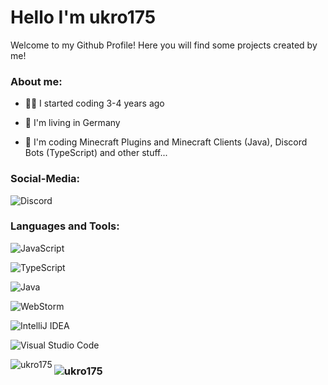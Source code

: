 <h1 align="left">Hello I'm ukro175</h1>

Welcome to my Github Profile! Here you will find some projects created by me! 

<h3 align="left">About me:</h3>

- 👨‍💻 I started coding 3-4 years ago

- 🔭 I'm living in Germany

- 📝 I'm coding Minecraft Plugins and Minecraft Clients (Java), Discord Bots (TypeScript) and other stuff...

<h3 align="left">Social-Media:</h3>
<p align="left"><img alt="Discord" src="https://img.shields.io/badge/@ukro175-1d9bf0.svg?style=for-the-badge&logo=twitter&logoColor=white"/></p>

<h3 align="left">Languages and Tools:</h3>
<p align="left"><img alt="JavaScript" src="https://img.shields.io/badge/Javascript-ead41c.svg?style=for-the-badge&logo=javascript&logoColor=white"/></p>
<p align="left"><img alt="TypeScript" src="https://img.shields.io/badge/TypeScript-0068ba.svg?style=for-the-badge&logo=typescript&logoColor=white"/></p>
<p align="left"><img alt="Java" src="https://img.shields.io/badge/java-%23ED8B00.svg?style=for-the-badge&logo=java&logoColor=white"/></p>
<p align="left"><img alt="WebStorm" src="https://img.shields.io/badge/webstorm-1ddaf5.svg?style=for-the-badge&logo=webstorm&logoColor=white"/></p>
<p align="left"><img alt="IntelliJ IDEA" src="https://img.shields.io/badge/IntelliJIDEA-000000.svg?style=for-the-badge&logo=intellij-idea&logoColor=white"/></p>
<p align="left"><img alt="Visual Studio Code" src="https://img.shields.io/badge/VisualStudioCode-0078d7.svg?style=for-the-badge&logo=visualstudiocode&logoColor=white"/></p>

<p><img align="left" src="https://github-readme-stats.vercel.app/api/top-langs?username=ukro175&show_icons=true&locale=en&layout=compact" alt="ukro175" /></p>
<h3><img align="left" src="https://github-readme-stats.vercel.app/api?username=ukro175&show_icons=true&locale=en" alt="ukro175"/></p>

